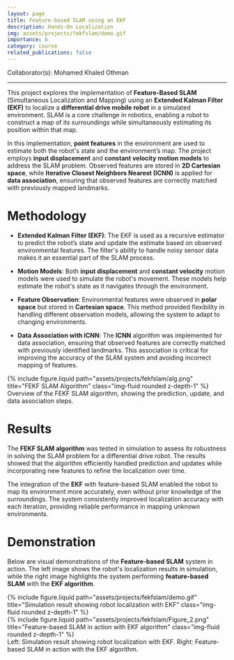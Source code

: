 ```yaml
---
layout: page
title: Feature-based SLAM using an EKF
description: Hands-On Localization
img: assets/projects/fekfslam/demo.gif
importance: 6
category: course
related_publications: false
---
```


Collaborator(s): Mohamed Khaled Othman

---

This project explores the implementation of **Feature-Based SLAM** (Simultaneous Localization and Mapping) using an **Extended Kalman Filter (EKF)** to localize a **differential drive mobile robot** in a simulated environment. SLAM is a core challenge in robotics, enabling a robot to construct a map of its surroundings while simultaneously estimating its position within that map.

In this implementation, **point features** in the environment are used to estimate both the robot's state and the environment’s map. The project employs **input displacement** and **constant velocity motion models** to address the SLAM problem. Observed features are stored in **2D Cartesian space**, while **Iterative Closest Neighbors Nearest (ICNN)** is applied for **data association**, ensuring that observed features are correctly matched with previously mapped landmarks.

# Methodology

- **Extended Kalman Filter (EKF)**: The EKF is used as a recursive estimator to predict the robot’s state and update the estimate based on observed environmental features. The filter's ability to handle noisy sensor data makes it an essential part of the SLAM process.
- **Motion Models**: Both **input displacement** and **constant velocity** motion models were used to simulate the robot's movement. These models help estimate the robot's state as it navigates through the environment.

- **Feature Observation**: Environmental features were observed in **polar space** but stored in **Cartesian space**. This method provided flexibility in handling different observation models, allowing the system to adapt to changing environments.

- **Data Association with ICNN**: The **ICNN** algorithm was implemented for data association, ensuring that observed features are correctly matched with previously identified landmarks. This association is critical for improving the accuracy of the SLAM system and avoiding incorrect mapping of features.

<div class="row justify-content-sm-center">
    <div class="col-sm-8 mt-3 mt-md-0">
        {% include figure.liquid path="assets/projects/fekfslam/alg.png" title="FEKF SLAM Algorithm" class="img-fluid rounded z-depth-1" %}
    </div>
</div>
<div class="caption">
    Overview of the FEKF SLAM algorithm, showing the prediction, update, and data association steps.
</div>

# Results

The **FEKF SLAM algorithm** was tested in simulation to assess its robustness in solving the SLAM problem for a differential drive robot. The results showed that the algorithm efficiently handled prediction and updates while incorporating new features to refine the localization over time.

The integration of the **EKF** with feature-based SLAM enabled the robot to map its environment more accurately, even without prior knowledge of the surroundings. The system consistently improved localization accuracy with each iteration, providing reliable performance in mapping unknown environments.

# Demonstration

Below are visual demonstrations of the **Feature-based SLAM** system in action. The left image shows the robot's localization results in simulation, while the right image highlights the system performing **feature-based SLAM** with the **EKF algorithm**.

<div class="row justify-content-sm-center">
    <div class="col-sm-6 mt-3 mt-md-0">
        {% include figure.liquid path="assets/projects/fekfslam/demo.gif" title="Simulation result showing robot localization with EKF" class="img-fluid rounded z-depth-1" %}
    </div>
    <div class="col-sm-6 mt-3 mt-md-0">
        {% include figure.liquid path="assets/projects/fekfslam/Figure_2.png" title="Feature-based SLAM in action with EKF algorithm" class="img-fluid rounded z-depth-1" %}
    </div>
</div>
<div class="caption">
    Left: Simulation result showing robot localization with EKF. Right: Feature-based SLAM in action with the EKF algorithm.
</div>

<!-- # Conclusion
The implementation of **Feature-Based SLAM using EKF** demonstrates a solid foundation for advancing SLAM in autonomous robots. The integration of feature observations, motion models, and data association with **ICNN** helped to enhance the mapping accuracy and localization in environments without prior map knowledge. This approach lays the groundwork for solving more complex SLAM problems and paves the way for further research and development in autonomous navigation. -->
